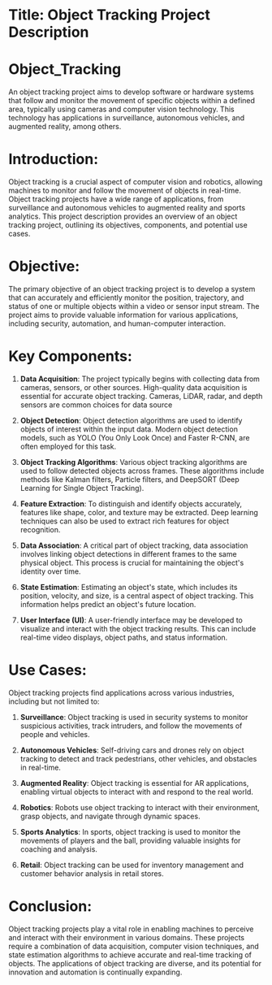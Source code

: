 # Title: Object Tracking Project Description

# Object_Tracking
An object tracking project aims to develop software or hardware systems that follow and monitor the movement of specific objects within a defined area, typically using cameras and computer vision technology. This technology has applications in surveillance, autonomous vehicles, and augmented reality, among others.

# Introduction:
Object tracking is a crucial aspect of computer vision and robotics, allowing machines to monitor and follow the movement of objects in real-time.
Object tracking projects have a wide range of applications, from surveillance and autonomous vehicles to augmented reality and sports analytics.
This project description provides an overview of an object tracking project, outlining its objectives, components, and potential use cases.

# Objective:
The primary objective of an object tracking project is to develop a system that can accurately and efficiently monitor the position, trajectory, and status of one or multiple objects within a video or sensor input stream.
The project aims to provide valuable information for various applications, including security, automation, and human-computer interaction.

# Key Components:
1. **Data Acquisition**: The project typically begins with collecting data from cameras, sensors, or other sources.
High-quality data acquisition is essential for accurate object tracking. Cameras, LiDAR, radar, and depth sensors are common choices for data source

2. **Object Detection**: Object detection algorithms are used to identify objects of interest within the input data.
Modern object detection models, such as YOLO (You Only Look Once) and Faster R-CNN, are often employed for this task.

3. **Object Tracking Algorithms**: Various object tracking algorithms are used to follow detected objects across frames.
These algorithms include methods like Kalman filters, Particle filters, and DeepSORT (Deep Learning for Single Object Tracking).

4. **Feature Extraction**: To distinguish and identify objects accurately, features like shape, color, and texture may be extracted.
Deep learning techniques can also be used to extract rich features for object recognition.

5. **Data Association**: A critical part of object tracking, data association involves linking object detections in different frames to the same physical object.
This process is crucial for maintaining the object's identity over time.

6. **State Estimation**: Estimating an object's state, which includes its position, velocity, and size, is a central aspect of object tracking.
This information helps predict an object's future location.

7. **User Interface (UI)**: A user-friendly interface may be developed to visualize and interact with the object tracking results.
This can include real-time video displays, object paths, and status information.

# Use Cases:
Object tracking projects find applications across various industries, including but not limited to:

1. **Surveillance**: Object tracking is used in security systems to monitor suspicious activities, track intruders, and follow the movements of people and vehicles.

2. **Autonomous Vehicles**: Self-driving cars and drones rely on object tracking to detect and track pedestrians, other vehicles, and obstacles in real-time.

3. **Augmented Reality**: Object tracking is essential for AR applications, enabling virtual objects to interact with and respond to the real world.

4. **Robotics**: Robots use object tracking to interact with their environment, grasp objects, and navigate through dynamic spaces.

5. **Sports Analytics**: In sports, object tracking is used to monitor the movements of players and the ball, providing valuable insights for coaching and analysis.

6. **Retail**: Object tracking can be used for inventory management and customer behavior analysis in retail stores.

# Conclusion:
Object tracking projects play a vital role in enabling machines to perceive and interact with their environment in various domains.
These projects require a combination of data acquisition, computer vision techniques, and state estimation algorithms to achieve accurate and real-time tracking of objects.
The applications of object tracking are diverse, and its potential for innovation and automation is continually expanding.
